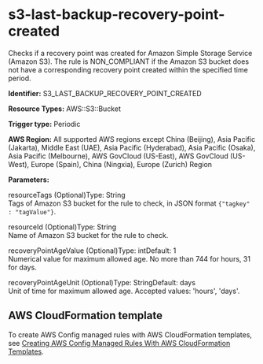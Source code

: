 # s3\-last\-backup\-recovery\-point\-created<a name="s3-last-backup-recovery-point-created"></a>

Checks if a recovery point was created for Amazon Simple Storage Service \(Amazon S3\)\. The rule is NON\_COMPLIANT if the Amazon S3 bucket does not have a corresponding recovery point created within the specified time period\. 

**Identifier:** S3\_LAST\_BACKUP\_RECOVERY\_POINT\_CREATED

**Resource Types:** AWS::S3::Bucket

**Trigger type:** Periodic

**AWS Region:** All supported AWS regions except China \(Beijing\), Asia Pacific \(Jakarta\), Middle East \(UAE\), Asia Pacific \(Hyderabad\), Asia Pacific \(Osaka\), Asia Pacific \(Melbourne\), AWS GovCloud \(US\-East\), AWS GovCloud \(US\-West\), Europe \(Spain\), China \(Ningxia\), Europe \(Zurich\) Region

**Parameters:**

resourceTags \(Optional\)Type: String  
Tags of Amazon S3 bucket for the rule to check, in JSON format `{"tagkey" : "tagValue"}`\.

resourceId \(Optional\)Type: String  
Name of Amazon S3 bucket for the rule to check\.

recoveryPointAgeValue \(Optional\)Type: intDefault: 1  
Numerical value for maximum allowed age\. No more than 744 for hours, 31 for days\.

recoveryPointAgeUnit \(Optional\)Type: StringDefault: days  
Unit of time for maximum allowed age\. Accepted values: 'hours', 'days'\.

## AWS CloudFormation template<a name="w2aac12c33c15b9d517c17"></a>

To create AWS Config managed rules with AWS CloudFormation templates, see [Creating AWS Config Managed Rules With AWS CloudFormation Templates](aws-config-managed-rules-cloudformation-templates.md)\.